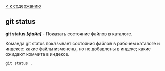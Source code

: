 [< к содержанию](./readme.md)

## git status

**git status *[файл]*** - Показать состояние файлов в каталоге.

Команда git status показывает состояния файлов в рабочем каталоге и индексе: какие файлы изменены, но не добавлены в индекс; какие ожидают коммита в индексе.

```bash=
git status .
```